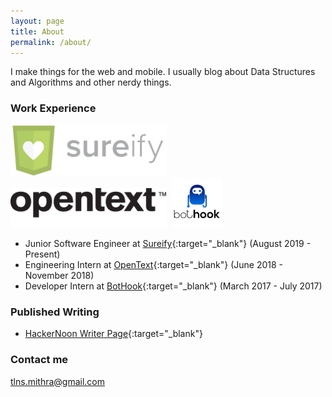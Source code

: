 ```yaml
---
layout: page
title: About
permalink: /about/
---
```


I make things for the web and mobile. I usually blog about Data Structures and Algorithms and other nerdy things. 

### Work Experience

<img src="/assets/sureify.png" width="250">&nbsp;&nbsp;<img src="/assets/opentext.png" width="250">&nbsp;&nbsp;<img src="/assets/bothook.jpg" width="80">

* Junior Software Engineer at [Sureify](https://www.sureify.com/){:target="_blank"} (August 2019 - Present) 
* Engineering Intern at [OpenText](https://www.opentext.com/){:target="_blank"} (June 2018 - November 2018) 
* Developer Intern at [BotHook](https://bothook.com/){:target="_blank"} (March 2017 - July 2017) 

### Published Writing

* [HackerNoon Writer Page](https://hackernoon.com/@mithratalluri){:target="_blank"}

### Contact me

[tlns.mithra@gmail.com](mailto:tlns.mithra@gmail.com)
